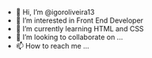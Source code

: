 - 👋 Hi, I’m @igoroliveira13
- 👀 I’m interested in Front End Developer
- 🌱 I’m currently learning HTML and CSS
- 💞️ I’m looking to collaborate on ...
- 📫 How to reach me ...

<!---
igoroliveira13/igoroliveira13 is a ✨ special ✨ repository because its `README.md` (this file) appears on your GitHub profile.
You can click the Preview link to take a look at your changes.
--->

